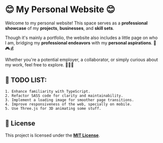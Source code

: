 # 😊 **My Personal Website** 😊

Welcome to my personal website! This space serves as a **professional showcase** of my **projects**, **businesses**, and **skill sets**.

Though it's mainly a portfolio, the website also includes a little page on who I am, bridging my **professional endeavors** with my **personal aspirations**. 🧐 🎮💰

Whether you're a potential employer, a collaborator, or simply curious about my work, feel free to explore. 🚀🚀🚀

## 📝 **TODO LIST**:

    1. Enhance familiarity with TypeScript.
    2. Refactor SASS code for clarity and maintainability.
    3. Implement a loading image for smoother page transitions.
    4. Improve responsiveness of the web, specially on mobile.
    5. Use Three.js for 3D animating some stuff.

## 📜 **License**

This project is licensed under the [**MIT License**](https://choosealicense.com/licenses/mit/).
